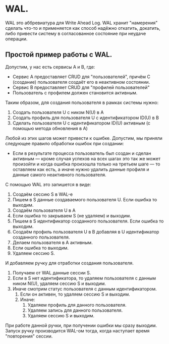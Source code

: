 # WAL.

WAL это аббревиатура для Write Ahead Log. WAL хранит "намерения" сделать что-то и применяется как способ надёжно 
откатить, докатить, либо привести систему в согласованное состояние при неудаче операции.

## Простой пример работы с WAL.

Допустим, у нас есть сервисы A и B, где:

* Сервис A предоставляет CRUD для "пользователей", причём C (создание) пользователя создаёт его в неактивном состоянии.
* Сервис B предоставляет CRUD для "профилей пользователей"
* Пользователь с профилем должен становится активным.

Таким образом, для создания пользователя в рамках системы нужно:

1. Создать пользователя U с ником N(U) в A
2. Создать профиль для пользователя U с идентификатором ID(U) в B
3. Сделать пользователя U с идентификатором ID(U) активным (с помощью метода обновления в A)

Любой из этих шагов может привести к ошибке. Допустим, мы приняли следующее правило обработки ошибок при создании:

* Если в результате процесса пользователь был создан и сделан активным — кроме случая успехов на всех шагах это так же
  может произойти и когда ошибка произошла только на третьем шаге — то оставляем как есть, а иначе нужно удалить
  данные профиля и данные самого неактивного пользователя.

С помощью WAL это запишется в виде:

1. Создаём сессию S в WAL-е
2. Пишем в S данные создаваемого пользователя U. Если ошибка то выходим.
3. Создаём пользователя U в A
4. Если ошибка то закрываем S (не удаляем) и выходим.
5. Пишем в S идентификатор созданного пользователя. Если ошибка то выходим.
6. Создаём профиль пользователя U в B добавляя в U идентификатор созданного пользователя.
7. Делаем пользователя в A активным.
8. Если ошибка то выходим.
9. Удаляем сессию S.

И добавляем ручку для отработки создания пользователя.

1. Получаем от WAL данные сессии S.
2. Если в S нет идентификатора, то удаляем пользователя с данным ником N(U), удаляем сессию S и выходим.
3. Иначе смотрим статус пользователя с данным идентификатором.
   1. Если он активен, то удаляем сессию S и выходим.
   2. Иначе:
      1. Удаляем профиль для данного пользователя.
      2. Удаляем запись для данного пользователя.
      3. Удаляем сессию S и выходим.

При работе данной ручки, при получении ошибки мы сразу выходим. Запуск ручку производится WAL-ом тогда, когда наступает
время "повторения" сессии.